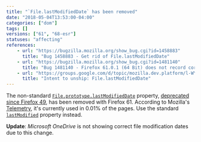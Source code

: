 ```yaml
---
title: "`File.lastModifiedDate` has been removed"
date: "2018-05-04T13:53:00-04:00"
categories: ["dom"]
tags: []
versions: ["61", "68-esr"]
statuses: "affecting"
references:
    - url: "https://bugzilla.mozilla.org/show_bug.cgi?id=1458883"
      title: "Bug 1458883 - Get rid of File.lastModifiedDate"
    - url: "https://bugzilla.mozilla.org/show_bug.cgi?id=1481140"
      title: "Bug 1481140 - Firefox 61.0.1 (64 Bit) does not record correct file modification time and date in OneDrive"
    - url: "https://groups.google.com/d/topic/mozilla.dev.platform/l-WY9qvfUNg/discussion"
      title: "Intent to unship: File.lastModifiedDate"
---
```

The non-standard [`File.prototype.lastModifiedDate`](https://developer.mozilla.org/docs/Web/API/File/lastModifiedDate) property, [deprecated since Firefox 49](https://www.fxsitecompat.dev/en-CA/docs/2016/file-lastmodifieddate-has-been-deprecated/), has been removed with Firefox 61. According to Mozilla's [Telemetry](https://telemetry.mozilla.org/), it's currently used in 0.01% of the pages. Use the standard [`lastModified`](https://developer.mozilla.org/docs/Web/API/File/lastModified) property instead.

**Update**: *Microsoft OneDrive* is not showing correct file modification dates due to this change.

